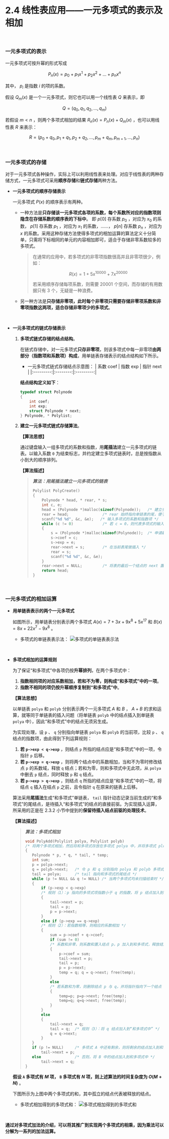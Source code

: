 # 2.4 线性表应用——一元多项式的表示及相加


<br>

### 一元多项式的表示
一元多项式可按升幂的形式写成

$$P_n(x) = p_0 + p_1x^1 + p_2x^2 + ... + p_nx^n$$

其中， $p_i$ 是指数 $i$ 的项的系数。

假设 $Q_m(x)$ 是一个一元多项式，则它也可以用一个线性表 $Q$ 来表示，即

$$Q = (q_0, q_1, q_2, ..., q_m)$$

若假设 $m < n$ ，则两个多项式相加的结果 $R_n(x) = P_n(x) + Q_m(x)$ ，也可以用线性表 $R$ 来表示：

$$R = (p_0 + q_0, p_1 + q_1, p_2 + q_2, ..., p_m + q_m, p_{m+1}, ..., p_n)$$

<br>

### 一元多项式的存储
对于一元多项式各种操作，实际上可以利用线性表来处理。对应于线性表的两种存储方式，一元多项式可采用**顺序存储**和**链式存储**两种方法。

- **一元多项式的顺序存储表示**

  一元多项式 $P(x)$ 的顺序表示有两种。

    - 一种方法是**只存储该一元多项式各项的系数，每个系数所对应的指数项则隐含在存储系数的顺序表的下标中**。
      即 $p[0]$ 存系数 $p_0$ ，对应为 $x_0$ 的系数， $p[1]$ 存系数 $p_1$ ，对应为 $x_1$ 的系数，……， $p[n]$ 存系数 $p_n$ ，对应为 $x$ 的系数。采用这种存储方法使得多项式的相加运算的算法定义十分简单，只需将下标相同的单元的内容相加即可，适合于存储非零系数较多的多项式。

      > 在通常的应用中，若多项式的非零项指数很高并且非零项很少，例如：
      >
      > $$R(x) = 1 + 5x^{10000} + 7x^{20000}$$
      >
      > 若采用顺序存储每项系数，则需要 $20001$ 个空间，而存储的有用数据只有 $3$ 个，无疑是一种浪费。

    - 另一种方法是**只存储非零项，此时每个非零项只需要存储非零项系数和非零项指数这两项，适合存储非零项少的多项式**。

<br>

- **一元多项式的链式存储表示**

    1. **多项式链式存储的结点结构**。

       在链式存储中，对一元多项式**只存非零项**，则该多项式中每一非零项**由两部分（指数项和系数项）构成**，用单链表存储表示的结点结构如下所示。

        - 一元多项式链式存储结点示意图：
          | 系数 coef | 指数 exp | 指针 next |
          |:---------:|:--------:|:---------:|

       **结点结构定义如下**：
       ```c
       typedef struct Polynode
       {
           int coef;
           int exp;
           struct Polynode * next;
       } Polynode, * Polylist;
       ```

    2. **建立一元多项式链式存储算法**。

       **【算法思想】**

       通过键盘输入一组多项式的系数和指数，用**尾插法**建立一元多项式的链表。以输入系数 `0` 为结束标志，并约定建立多项式链表时，总是按指数从小到大的顺序排列。

       **【算法描述】**

       > ***算法：用尾插法建立一元多项式的链表***
       >
       > ```c
       > Polylist PolyCreate()
       > {
       >     Polynode * head, * rear, * s;
       >     int c, e;
       >     head = (Polynode *)malloc(sizeof(Polynode));   /* 建立多项式的头结点 */
       >     rear = head;               /* rear 始终指向单链表的尾，便于尾插法建表 */
       >     scanf("%d %d", &c, &e);   /* 输入多项式的系数和指数项 */
       >     while (c != 0)             /* 若 c = 0，则代表多项式的输入结束 */
       >     {
       >         s = (Polynode *)malloc(sizeof(Polynode));  /* 申请新的结点 */
       >         s->coef = c;
       >         s->exp = e;
       >         rear->next = s;        /* 在当前表尾做插入 */
       >         rear = s;
       >         scanf("%d %d", &c, &e);
       >     }
       >     rear->next = NULL;         /* 将表的最后一个结点的 next 置 NULL，以表示结束 */
       >     return head;
       > }
       > ```

<br>

### 一元多项式的相加运算
- **用单链表表示的两个一元多项式**

  如图所示，用单链表分别表示两个多项式 $A(x) = 7 + 3x + 9x^8 + 5x^{17}$ 和 $B(x) = 8x + 22x^7 - 9x^8$ 。

    - 多项式的单链表表示法：
      ![多项式的单链表表示法](img/多项式的单链表表示法.jpg "多项式的单链表表示法")

<br>

- **多项式相加的运算规则**

  为了保证“和多项式”中各项仍按**升幂排列**，在两个多项式中：
    1. **指数相同项的对应系数相加，若和不为零，则构成“和多项式”中的一项**。
    2. **指数不相同的项仍按升幂顺序复制到“和多项式”中**。

  **【算法思想】**

  以单链表 `polya` 和 `polyb` 分别表示两个一元多项式 $A$ 和 $B$ ， $A + B$ 的求和运算，就等同于单链表的插入问题（将单链表 `polyb` 中的结点插入到单链表 `polya` 中），因此“和多项式”中的结点无须另生成。

  为实现处理，设 `p` 、 `q` 分别指向单链表 `polya` 和 `polyb` 的当前项，比较 `p` 、 `q` 结点的指数项，由此得到下列运算规则：
    1. **若 `p->exp < q->exp`** ，则结点 `p` 所指的结点应是“和多项式”中的一项，令指针 `p` 后移。
    2. **若 `p->exp = q->exp`** ，则将两个结点中的系数相加，当和不为零时修改结点 `p` 的系数域，释放 `q` 结点；若和为零，则和多项式中无此项，从 `polya` 中删去 `p` 结点，同时释放 `p` 和 `q` 结点。
    3. **若 `p->exp > q->exp`** ，则结点 `q` 所指的结点应是“和多项式”中的一项，将结点 `q` 插入在结点 `p` 之前，且令指针 `q` 在原来的链表上后移。

  算法采用**尾插法**生成“和多项式”单链表， `tail` 指针动态记录当前生成的“和多项式”的尾结点，是待插入“和多项式”的结点的直接前驱。为实现插入运算，所采用的正是在 2.3.2 小节中提到的**保留待插入结点前驱的处理技术**。

  **【算法描述】**

  > ***算法：多项式相加***
  >
  > ```c
  > void PolyAdd(Polylist polya, Polylist polyb)
  > /* 将两个多项式相加，然后将和多项式存放在多项式 polya 中，并将多项式 ployb 删除 */
  > {
  >    Polynode * p, * q, * tail, * temp;
  >    int sum;
  >    p = polya->next;
  >    q = polyb->next;   /* 令 p 和 q 分别指向 polya 和 polyb 多项式链表中的第一个结点 */
  >    tail = polya;      /* tail 指向和多项式的尾结点 */
  >    while (p != NULL && q != NULL) /* 当两个多项式均未扫描结束时 */
  >    {
  >        if (p->exp < q->exp)
  >        /* 规则（1）：p 指向的多项式项指数小于 q 的指数，将 p 结点加入到和多项式中 */
  >        {
  >            tail->next = p;
  >            tail = p;
  >            p = p->next;
  >        }
  >        else if (p->exp == q->exp)
  >        /* 规则（2）：若指数相等，则相应的系数相加 */
  >        {
  >            sum = p->coef + q->coef;
  >            if (sum != 0)
  >            /* 系数和非零，则系数和置入结点 p，p 加入到和多项式，释放结点 q，并将指针后移 */
  >            {
  >                p->coef = sum;
  >                tail->next = p;
  >                tail = p;
  >                p = p->next;
  >                temp = q; q = q->next; free(temp);
  >            }
  >            else
  >            /* 若系数和为零，则删除结点 p 与 q，并将指针指向下一个结点 */
  >            {
  >                temp=p; p=p->next; free(temp);
  >                temp=q; q=q->next; free(temp);
  >            }
  >        }
  >        else
  >        {
  >            tail->next = q;
  >            tail = q;  /* 规则（3）：将 q 结点加入到“和多项式中” */
  >            q = q->next;
  >        }
  >    }
  >    if (p != NULL)     /* 多项式 A 中还有剩余，则将剩余的结点加入到和多项式中 */
  >        tail->next = p;
  >    else               /* 否则，将 B 中的结点加入到和多项式中 */
  >        tail->next = q;
  > }
  > ```

  **假设 `A` 多项式有 $M$ 项， `B` 多项式有 $N$ 项，则上述算法的时间复杂度为 $O(M + N)$** 。

  下图所示为上图中两个多项式的和，其中孤立的结点代表被释放的结点。

    - 多项式相加得到的多项式和：
      ![多项式相加得到的多项式和](img/多项式相加得到的多项式和.jpg "多项式相加得到的多项式和")

<br>

**通过对多项式加法的介绍，可以将其推广到实现两个多项式的相乘，因为乘法可以分解为一系列的加法运算。**
